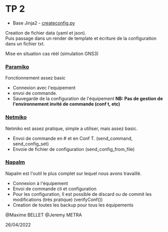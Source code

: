 # TP 2

- Base Jinja2 - <a href="./scripts/create_config.py">createconfig.py</a>  

Creation de fichier data (yaml et json).  
Puis passage dans un render de template et écriture de la configuration dans un fichier txt.  

Mise en situation cas réél (simulation GNS3)

### <a href="./scripts/run_paramiko.py">Paramiko</a>
Fonctionnement assez basic
- Connexion avec l'equipement
- envoi de commande.  
- Sauvegarde de la configuration de l'équipement
<b>NB:  Pas de gestion de l'environnement invité de commande (conf t, etc)</b>  

### <a href="./scripts/run_paramiko.py">Netmiko  </a>
Netmiko est assez pratique, simple a utiliser, mais assez basic.
- Envoi de commande en # et en Conf T. (send_command, send_config_set)
- Envoie de fichier de configuration (send_config_from_file)  

###  <a href="./scripts/run_paramiko.py">Napalm </a>
Napalm est l'outil le plus complet sur lequel nous avons travaillé.
- Connexion à l'équipement
- Envoi de commande cli et configuration
- Pour les configuration, Il est possible de discard ou de commit les modifications (très pratique) (verifyConf())
- Creation de toutes les backup pour tous les équipements


@Maxime BELLET
@Jeremy METRA

26/04/2022
